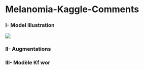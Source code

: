 # Melanomia-Kaggle-Comments


### I- Model Illustration

![](https://github.com/haqishen/SIIM-ISIC-Melanoma-Classification-1st-Place-Solution/blob/master/figure1.png)


### II- Augmentations



### III- Modèle Kf wor
